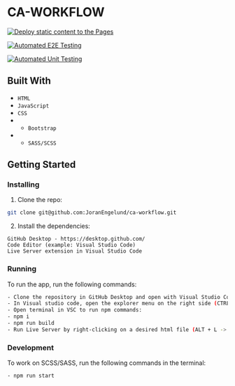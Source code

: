 # CA-WORKFLOW

[![Deploy static content to the Pages](https://github.com/JoranEngelund/ca-workflow/actions/workflows/pages.yml/badge.svg)](https://github.com/JoranEngelund/ca-workflow/actions/workflows/pages.yml)

[![Automated E2E Testing](https://github.com/JoranEngelund/ca-workflow/actions/workflows/e2e-test.yml/badge.svg)](https://github.com/JoranEngelund/ca-workflow/actions/workflows/e2e-test.yml)

[![Automated Unit Testing](https://github.com/JoranEngelund/ca-workflow/actions/workflows/unit-test.yml/badge.svg)](https://github.com/JoranEngelund/ca-workflow/actions/workflows/unit-test.yml)

## Built With
- ```HTML```
- ```JavaScript```
- ```CSS```
- - ```Bootstrap```
- - ```SASS/SCSS```

## Getting Started

### Installing


1. Clone the repo:

```bash
git clone git@github.com:JoranEngelund/ca-workflow.git

```

2. Install the dependencies:

```
GitHub Desktop - https://desktop.github.com/
Code Editor (example: Visual Studio Code)
Live Server extension in Visual Studio Code
```

### Running

To run the app, run the following commands:

```bash
- Clone the repository in GitHub Desktop and open with Visual Studio Code from the menu (CTRL + SHIFT + A)
- In Visual studio code, open the explorer menu on the right side (CTRL + SHIFT + E)
- Open terminal in VSC to run npm commands:
- npm i
- npm run build
- Run Live Server by right-clicking on a desired html file (ALT + L -> ALT + O)
```

### Development

To work on SCSS/SASS, run the following commands in the terminal:

```bash
- npm run start
```
